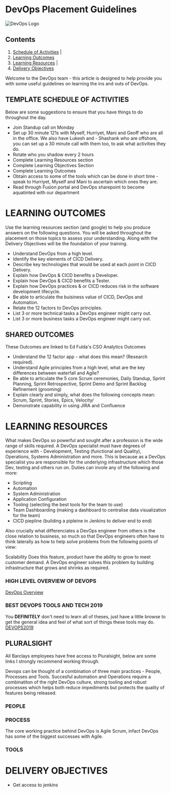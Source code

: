 
# DevOps Placement Guidelines


![DevOps Logo](https://www.xactplacements.co.uk/wp-content/uploads/2018/03/DevOps.jpg)


## Contents

1. [Schedule of Activities](#TEMPLATE-SCHEDULE-OF-ACTIVITIES) | 
2. [Learning Outcomes](#LEARNING-OUTCOMES)
3. [Learning Resources](#LEARNING-RESOURCES) |
4. [Delivery Objectives](#DELIVERY-OBJECTIVES )

 Welcome to the DevOps team - this article is designed to help provide you with some useful guidelines on learning the ins and outs of DevOps. 



## TEMPLATE SCHEDULE OF ACTIVITIES


Below are some suggestions to ensure that you have things to do throughout the day. 

- Join Standup call on Monday 
- Set up 30 minute 121s with Myself, Hurriyet, Mani and Geoff who are all in the office. We also have Lukesh and - Shashank who are offshore, you can set up a 30 minute call with them too, to ask what activities they do. 
- Rotate who you shadow every 2 hours
- Complete Learning Resources section
- Complete Learning Objectives Section
- Complete Learning Outcomes 
- Obtain access to some of the tools which can be done in short time - speak to Hurriyet, Myself and Mani to ascertain which ones they are. 
- Read through Fusion portal and DevOps sharepoint to become aquatinted with our department

# LEARNING OUTCOMES

Use the learning resources section (and google) to help you produce answers on the following questions. You will be asked throughout the placement on those topics to assess your understanding. Along with the Delivery Objectives will be the foundation of your training. 

- Understand DevOps from a high level. 
- Identify the key elements of CICD Delivery.
- Describe key technologies that would be used at each point in CICD Delivery.
- Explain how DevOps & CICD benefits a Developer.
- Explain how DevOps & CICD benefits a Tester.
- Explain how DevOps practices & or CICD reduces risk in the software development lifecycle.
- Be able to articulate the buisiness value of CICD, DevOps and Automation.
- Relate the 12 factors to DevOps principles.
- List 3 or more technical tasks a DevOps engineer might carry out. 
- List 3 or more business tasks a DevOps engineer might carry out. 

## SHARED OUTCOMES 

These Outcomes are linked to Ed Fulda's CSO Analytics Outcomes 

- Understand the 12 factor app - what does this mean? (Research required).
- Understand Agile principles from a high level, what are the key differences between waterfall and Agile? 
- Be able to articulate the 5 core Scrum ceremonies, Daily Standup, Sprint Planning, Sprint Retrospective, Sprint Demo and Sprint Backlog Refinement (grooming)
- Explain clearly and simply, what does the following concepts mean: Scrum, Sprint, Stories, Epics, Velocity/
- Demonstrate capability in using JIRA and Confluence 


# LEARNING RESOURCES

What makes DevOps so powerful and sought after a profession is the wide range of skills required. A DevOps specialist must have degrees of experience with - Development, Testing (functional and Quality), Operations, Systems Administration and more. This is because as a DevOps specialist you are responsible for the underlying infrastructure which those Dev, testing and others run on. Duties can invole any of the following and more: 

- Scripting 
- Automation
- System Administration 
- Application Configuration
- Tooling (selecting the best tools for the team to use)
- Team Dashboarding (making a dashboard to centralise data visualization for the team)
- CICD piepline (building a pipleine in Jenkins to deliver end to end)


Also crucially what differenciates a DevOps engineer from others is the close relation to business, so much so that DevOps engineers often have to think laterally as how to help solve problems from the following points of view:

Scalability 
Does this feature, product have the ability to grow to meet customer demand. A DevOps engineer solves this problem by building infrastructure that grows and shrinks as required.


### HIGH LEVEL OVERVIEW OF DEVOPS 

[DevOps Overview](https://www.guru99.com/devops-tutorial.html)

### BEST DEVOPS TOOLS AND TECH 2019 

You **DEFINITELY** don't need to learn all of theses, just have a little browse to get the general idea and feel of what sort of things these tools may do. 
[DEVOPS2019](https://www.guru99.com/devops-tools.html)


## PLURALSIGHT 

All Barclays employees have free access to Pluralsight, below are some links I strongly recommend working through.



Devops can be thought of a combination of three main practices - People, Processes and Tools. Succesful automation and Operations require a combinatiton of the right DevOps culture, strong tooling and robust processes which helps both reduce impediments but protects the quality of features being released.


### PEOPLE

### PROCESS

The core working practice behind DevOps is Agile Scrum, infact DevOps has some of the biggest successes with Agile. 

### TOOLS



# DELIVERY OBJECTIVES

- Get access to jenkins 